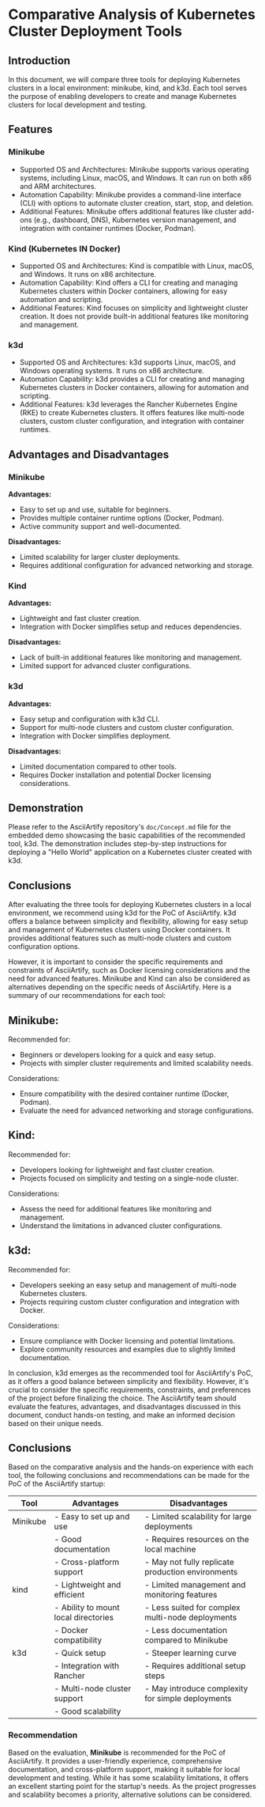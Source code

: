 # Comparative Analysis of Kubernetes Cluster Deployment Tools

## Introduction
In this document, we will compare three tools for deploying Kubernetes clusters in a local environment: minikube, kind, and k3d. Each tool serves the purpose of enabling developers to create and manage Kubernetes clusters for local development and testing.

## Features

### Minikube
- Supported OS and Architectures: Minikube supports various operating systems, including Linux, macOS, and Windows. It can run on both x86 and ARM architectures.
- Automation Capability: Minikube provides a command-line interface (CLI) with options to automate cluster creation, start, stop, and deletion.
- Additional Features: Minikube offers additional features like cluster add-ons (e.g., dashboard, DNS), Kubernetes version management, and integration with container runtimes (Docker, Podman).

### Kind (Kubernetes IN Docker)
- Supported OS and Architectures: Kind is compatible with Linux, macOS, and Windows. It runs on x86 architecture.
- Automation Capability: Kind offers a CLI for creating and managing Kubernetes clusters within Docker containers, allowing for easy automation and scripting.
- Additional Features: Kind focuses on simplicity and lightweight cluster creation. It does not provide built-in additional features like monitoring and management.

### k3d
- Supported OS and Architectures: k3d supports Linux, macOS, and Windows operating systems. It runs on x86 architecture.
- Automation Capability: k3d provides a CLI for creating and managing Kubernetes clusters in Docker containers, allowing for automation and scripting.
- Additional Features: k3d leverages the Rancher Kubernetes Engine (RKE) to create Kubernetes clusters. It offers features like multi-node clusters, custom cluster configuration, and integration with container runtimes.

## Advantages and Disadvantages

### Minikube
**Advantages:**
- Easy to set up and use, suitable for beginners.
- Provides multiple container runtime options (Docker, Podman).
- Active community support and well-documented.

**Disadvantages:**
- Limited scalability for larger cluster deployments.
- Requires additional configuration for advanced networking and storage.

### Kind
**Advantages:**
- Lightweight and fast cluster creation.
- Integration with Docker simplifies setup and reduces dependencies.

**Disadvantages:**
- Lack of built-in additional features like monitoring and management.
- Limited support for advanced cluster configurations.

### k3d
**Advantages:**
- Easy setup and configuration with k3d CLI.
- Support for multi-node clusters and custom cluster configuration.
- Integration with Docker simplifies deployment.

**Disadvantages:**
- Limited documentation compared to other tools.
- Requires Docker installation and potential Docker licensing considerations.

## Demonstration
Please refer to the AsciiArtify repository's `doc/Concept.md` file for the embedded demo showcasing the basic capabilities of the recommended tool, k3d. The demonstration includes step-by-step instructions for deploying a "Hello World" application on a Kubernetes cluster created with k3d.

## Conclusions
After evaluating the three tools for deploying Kubernetes clusters in a local environment, we recommend using k3d for the PoC of AsciiArtify. k3d offers a balance between simplicity and flexibility, allowing for easy setup and management of Kubernetes clusters using Docker containers. It provides additional features such as multi-node clusters and custom configuration options.

However, it is important to consider the specific requirements and constraints of AsciiArtify, such as Docker licensing considerations and the need for advanced features. Minikube and Kind can also be considered as alternatives depending on the specific needs of AsciiArtify. Here is a summary of our recommendations for each tool:

## Minikube:

Recommended for:
- Beginners or developers looking for a quick and easy setup.
- Projects with simpler cluster requirements and limited scalability needs.

Considerations:
- Ensure compatibility with the desired container runtime (Docker, Podman).
- Evaluate the need for advanced networking and storage configurations.

## Kind:

Recommended for:
- Developers looking for lightweight and fast cluster creation.
- Projects focused on simplicity and testing on a single-node cluster.

Considerations:
- Assess the need for additional features like monitoring and management.
- Understand the limitations in advanced cluster configurations.

## k3d:

Recommended for:
- Developers seeking an easy setup and management of multi-node Kubernetes clusters.
- Projects requiring custom cluster configuration and integration with Docker.

Considerations:
- Ensure compliance with Docker licensing and potential limitations.
- Explore community resources and examples due to slightly limited documentation.

In conclusion, k3d emerges as the recommended tool for AsciiArtify's PoC, as it offers a good balance between simplicity and flexibility. However, it's crucial to consider the specific requirements, constraints, and preferences of the project before finalizing the choice. The AsciiArtify team should evaluate the features, advantages, and disadvantages discussed in this document, conduct hands-on testing, and make an informed decision based on their unique needs.


## Conclusions

Based on the comparative analysis and the hands-on experience with each tool, the following conclusions and recommendations can be made for the PoC of the AsciiArtify startup:

| Tool     | Advantages                                              | Disadvantages                                               |
|----------|---------------------------------------------------------|-------------------------------------------------------------|
| Minikube | - Easy to set up and use                                 | - Limited scalability for large deployments                 |
|          | - Good documentation                                    | - Requires resources on the local machine                   |
|          | - Cross-platform support                                | - May not fully replicate production environments           |
| kind     | - Lightweight and efficient                             | - Limited management and monitoring features               |
|          | - Ability to mount local directories                    | - Less suited for complex multi-node deployments           |
|          | - Docker compatibility                                  | - Less documentation compared to Minikube                  |
| k3d      | - Quick setup                                           | - Steeper learning curve                                    |
|          | - Integration with Rancher                              | - Requires additional setup steps                           |
|          | - Multi-node cluster support                            | - May introduce complexity for simple deployments          |
|          | - Good scalability                                      |                                                             |

### Recommendation

Based on the evaluation, **Minikube** is recommended for the PoC of AsciiArtify. It provides a user-friendly experience, comprehensive documentation, and cross-platform support, making it suitable for local development and testing. While it has some scalability limitations, it offers an excellent starting point for the startup's needs. As the project progresses and scalability becomes a priority, alternative solutions can be considered.

